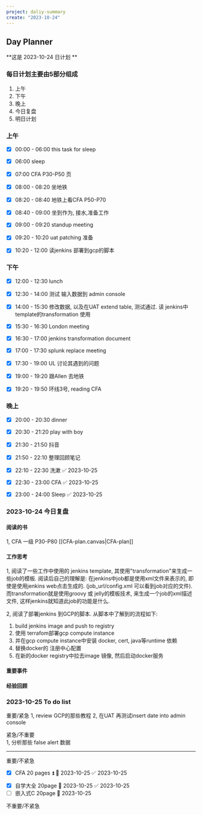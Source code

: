 ```yaml
---
project: daliy-summary
create: "2023-10-24"
---
```


## Day Planner
**这是 2023-10-24 日计划 **


### 每日计划主要由5部分组成
1. 上午
2. 下午
3. 晚上
4. 今日复盘
5. 明日计划

### 上午
- [x] 00:00 - 06:00 this task for sleep
* [x] 06:00   sleep
* [x] 07:00   CFA P30-P50 页
* [x] 08:00 - 08:20 坐地铁
* [x] 08:20 - 08:40 地铁上看CFA P50-P70
* [x] 08:40 - 09:00 坐到作为, 接水,准备工作
* [x] 09:00 - 09:20  standup meeting
* [x] 09:20 - 10:20  uat patching 准备
* [x] 10:20 - 12:00 读jenkins 部署到gcp的脚本




### 下午
* [x] 12:00 - 12:30   lunch
* [x] 12:30 - 14:00  测试 输入数据到 admin console
* [x] 14:00 - 15:30  修改数据, 以及在UAT extend table, 测试通过. 读 jenkins中 template的transformation 使用
* [x] 15:30 - 16:30   London meeting
* [x] 16:30 - 17:00  jenkins transformation document
* [x] 17:00 - 17:30  splunk replace meeting
* [x] 17:30 - 19:00  UL 讨论其遇到的问题
* [x] 19:00 - 19:20  跟Allen 去地铁
* [x] 19:20 - 19:50   环线3号, reading  CFA




### 晚上
* [x] 20:00 - 20:30 dinner
* [x] 20:30 - 21:20 play with boy
* [x] 21:30 - 21:50  抖音
* [x] 21:50 - 22:10  整理回顾笔记
* [x] 22:10 - 22:30  洗漱 ✅ 2023-10-25
* [x] 22:30 - 23:00  CFA ✅ 2023-10-25
* [x] 23:00 - 24:00  Sleep ✅ 2023-10-25





### 2023-10-24 今日复盘

#### 阅读的书

1, CFA 一级 P30-P80 [[CFA-plan.canvas|CFA-plan]]


#### 工作思考
1, 阅读了一些工作中使用的 jenkins template,  其使用"transformation"来生成一些job的模板.   阅读后自己的理解是:
在jenkins中job都是使用xml文件来表示的, 即使是使用jenkins web点击生成的.  (job_url/config.xml 可以看到job对应的文件). 而transformation就是使用groovy 或 jelly的模板技术, 来生成一个job的xml描述文件,  这样jenkins就知道此job的功能是什么.

2, 阅读了部署jenkins 到GCP的脚本. 从脚本中了解到的流程如下:
1)  build jenkins image and  push to registry
2) 使用 terrafom部署gcp compute instance
3) 并在gcp compute instance中安装 docker, cert, java等runtime 依赖
4) 替换docker的 注册中心配置
5) 在新的docker registry中拉去image 镜像, 然后启动docker服务


#### 重要事件



#### 经验回顾


### 2023-10-25 To do list

重要/紧急
1, review GCP的那些教程
2, 在UAT 再测试insert date into admin console


紧急/不重要                                                                    
1, 分析那些 false alert 数据



---
重要/不紧急
* [x] CFA  20 pages ⏫ 📅 2023-10-25 ✅ 2023-10-25
- [x] 自学大全 20page 📅 2023-10-25 ✅ 2023-10-25
- [ ] 嵌入式C 20page 📅  2023-10-25

不重要/不紧急                                                                



